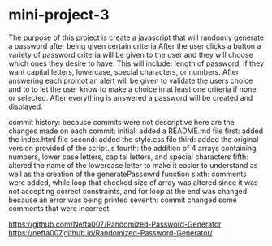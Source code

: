 # mini-project-3
The purpose of this project is create a javascript that will randomly generate a password after being given certain criteria
After the user clicks a button a variety of password criteria will be given to the user and they will choose which ones they
desire to have. This will include: length of password, if they want capital letters, lowercase, special characters, or 
numbers. After answering each promot an alert will be given to validate the users choice and to to let the user know to make a choice in at least one criteria if none or selected. After everything is answered a password will be created and displayed.

commit history: because commits were not descriptive here are the changes made on each commit:
initial: added a README.md file
first: added the index.html file
second: added the style.css file
third: added the original version provided of the script.js
fourth: the addition of 4 arrays containing numbers, lower case letters, capital letters, and special characters
fifth: altered the name of the lowercase letter to make it easier to understand as well as the creation of the generatePassowrd function
sixth: comments were added, while loop that checked size of array was altered since it was not accepting correct constraints, and for loop at the end was changed because an error was being printed
seventh: commit changed some comments that were incorrect


https://github.com/Nefta007/Randomized-Password-Generator
https://nefta007.github.io/Randomized-Password-Generator/
